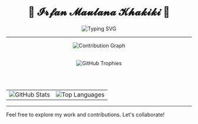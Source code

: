 
<h1 align="center">
  🌸 𝓘𝓻𝓯𝓪𝓷 𝓜𝓪𝓾𝓵𝓪𝓷𝓪 𝓚𝓱𝓪𝓴𝓲𝓴𝓲 🌸
</h1>

<p align="center">
  <img src="https://readme-typing-svg.herokuapp.com?font=Fira+Code&duration=3000&pause=1000&color=F7971E&center=true&vCenter=true&width=435&lines=Hi+There!+👋;Welcome+to+my+GitHub+Repository!;Enjoy+exploring+my+code+😊" alt="Typing SVG" />
</p>

---
<div align="center">

<!-- Contribution Graph -->
<img src="https://github-readme-activity-graph.vercel.app/graph?username=irfanmkh&theme=react-dark" alt="Contribution Graph" />
<br/><br/>

</div>

<!-- GitHub Trophies (benar-benar rata tengah) -->
<p align="center">
  <img src="https://github-profile-trophy.vercel.app/?username=irfanmkh&column=8&rank=SSS,SS,S,AAA,AA,A,B,C" alt="GitHub Trophies" />
</p>
<br/><br/>

<!-- GitHub Stats and Top Languages (berdampingan, tanpa border) -->
<p align="center">
  <table>
    <tr>
      <td>
        <img src="https://github-readme-stats.vercel.app/api?username=irfanmkh&show_icons=true&theme=dracula" alt="GitHub Stats" />
      </td>
      <td>
        <img src="https://github-readme-stats.vercel.app/api/top-langs?username=irfanmkh&show_icons=true&locale=en&layout=compact" alt="Top Languages" />
      </td>
    </tr>
  </table>
</p>



</div>




---

Feel free to explore my work and contributions. Let's collaborate!
